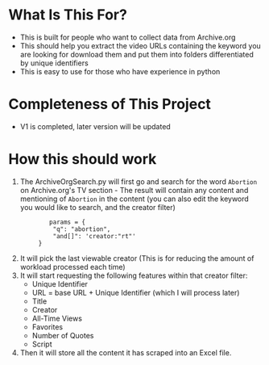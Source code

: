 # What Is This For? 

* This is built for people who want to collect data from Archive.org
* This should help you extract the video URLs containing the keyword you are looking for download them and put them into folders differentiated by unique identifiers 
* This is easy to use for those who have experience in python

# Completeness of This Project

* V1 is completed, later version will be updated

# How this should work 

1. The ArchiveOrgSearch.py will first go and search for the word `Abortion` on Archive.org's TV section
        - The result will contain any content and mentioning of `Abortion` in the content (you can also edit the keyword you would like to search, and the creator filter)
   ```
           params = {
            "q": "abortion",
            "and[]": 'creator:"rt"'
        }
   ```
3. It will pick the last viewable creator (This is for reducing the amount of workload processed each time) 
4. It will start requesting the following features within that creator filter: 
    - Unique Identifier
    - URL = base URL + Unique Identifier (which I will process later)
    - Title
    - Creator
    - All-Time Views
    - Favorites
    - Number of Quotes
    - Script
5. Then it will store all the content it has scraped into an Excel file.


